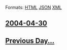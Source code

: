 
Formats: [HTML](2004/04/30/index.html)  [JSON](2004/04/30/index.json)  [XML](2004/04/30/index.xml)  

## [2004-04-30](/news/2004/04/30/index.md)

## [Previous Day...](/news/2004/04/29/index.md)

